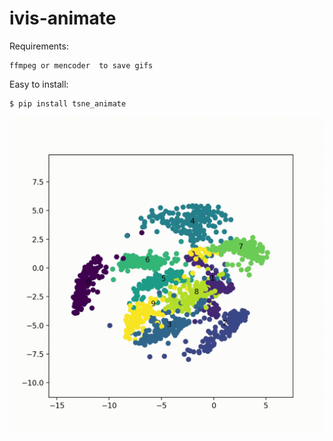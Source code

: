 # ivis-animate

Requirements:
```
ffmpeg or mencoder  to save gifs
```


Easy to install:  
```
$ pip install tsne_animate
```

![digits](https://github.com/beringresearch/ivis-animate/blob/master/examples/digits.gif)
